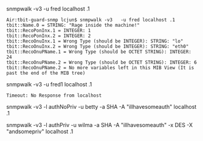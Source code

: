 snmpwalk -v3   -u fred localhost  .1

	Air:tbit-guard-snmp lcjun$ snmpwalk -v3   -u fred localhost .1
	tbit::Name.0 = STRING: "Rage inside the machine!"
	tbit::RecoPonInx.1 = INTEGER: 1
	tbit::RecoPonInx.2 = INTEGER: 2
	tbit::RecoOnuInx.1 = Wrong Type (should be INTEGER): STRING: "lo"
	tbit::RecoOnuInx.2 = Wrong Type (should be INTEGER): STRING: "eth0"
	tbit::RecoOnuPName.1 = Wrong Type (should be OCTET STRING): INTEGER: 24
	tbit::RecoOnuPName.2 = Wrong Type (should be OCTET STRING): INTEGER: 6
	tbit::RecoOnuPName.2 = No more variables left in this MIB View (It is past the end of the MIB tree)

snmpwalk -v3   -u fred1 localhost .1

	Timeout: No Response from localhost

snmpwalk -v3  -l authNoPriv -u betty -a SHA -A "illhavesomeauth" localhost .1


snmpwalk -v3  -l authPriv -u wilma -a SHA -A "illhavesomeauth"  -x DES -X "andsomepriv" localhost .1

